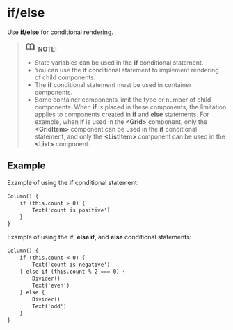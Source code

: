 # if/else<a name="EN-US_TOPIC_0000001110948888"></a>

Use  **if/else**  for conditional rendering.

>![](../public_sys-resources/icon-note.gif) **NOTE:** 
>-   State variables can be used in the  **if**  conditional statement.
>-   You can use the  **if**  conditional statement to implement rendering of child components.
>-   The  **if**  conditional statement must be used in container components.
>-   Some container components limit the type or number of child components. When  **if**  is placed in these components, the limitation applies to components created in  **if**  and  **else**  statements. For example, when  **if**  is used in the  **<Grid\>**  component, only the  **<GridItem\>**  component can be used in the  **if**  conditional statement, and only the  **<ListItem\>**  component can be used in the  **<List\>**  component.

## Example<a name="section917781203210"></a>

Example of using the  **if**  conditional statement:

```
Column() {
    if (this.count > 0) {
        Text('count is positive')
    }
}
```

Example of using the  **if**,  **else if**, and  **else**  conditional statements:

```
Column() {
    if (this.count < 0) {
        Text('count is negative')
    } else if (this.count % 2 === 0) {
        Divider()
        Text('even')
    } else {
        Divider()
        Text('odd')
    }
}
```

